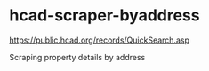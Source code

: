# hcad-scraper-byaddress

https://public.hcad.org/records/QuickSearch.asp

Scraping property details by address
